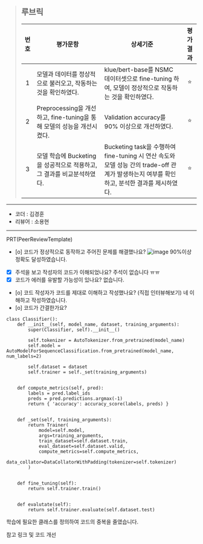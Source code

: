 >## **루브릭**
>
>|번호|평가문항|상세기준|평가결과|
>|:---:|---|---|:---:|
>|1|모델과 데이터를 정상적으로 불러오고, 작동하는 것을 확인하였다.|klue/bert-base를 NSMC 데이터셋으로 fine-tuning 하여, 모델이 정상적으로 작동하는 것을 확인하였다.|⭐|
>|2|Preprocessing을 개선하고, fine-tuning을 통해 모델의 성능을 개선시켰다.|Validation accuracy를 90% 이상으로 개선하였다.|⭐|
>|3|모델 학습에 Bucketing을 성공적으로 적용하고, 그 결과를 비교분석하였다.|Bucketing task을 수행하여 fine-tuning 시 연산 속도와 모델 성능 간의 trade-off 관계가 발생하는지 여부를 확인하고, 분석한 결과를 제시하였다.|⭐|

----------------------------------------------

- 코더 : 김경훈
- 리뷰어 : 소용현

----------------------------------------------

PRT(PeerReviewTemplate)

- [o] 코드가 정상적으로 동작하고 주어진 문제를 해결했나요?
![image](https://github.com/KurtKim/aiffel/assets/100551891/b54f0a6d-a5ca-4065-ad94-23f9ffa9bccb)
90%이상 정확도 달성하였습니다.
- [x] 주석을 보고 작성자의 코드가 이해되었나요?
주석이 없습니다 ㅠㅠ
- [x] 코드가 에러를 유발할 가능성이 있나요?
없습니다.
- [o] 코드 작성자가 코드를 제대로 이해하고 작성했나요? (직접 인터뷰해보기)
네 이해하고 작성하였습니다.
- [o] 코드가 간결한가요?
```
class Classifier():
    def __init__(self, model_name, dataset, training_arguments):
        super(Classifier, self).__init__()
        
        self.tokenizer = AutoTokenizer.from_pretrained(model_name)
        self.model = AutoModelForSequenceClassification.from_pretrained(model_name, num_labels=2)
        
        self.dataset = dataset
        self.trainer = self._set(training_arguments)
    
    
    def compute_metrics(self, pred):
        labels = pred.label_ids
        preds = pred.predictions.argmax(-1)
        return { 'accuracy': accuracy_score(labels, preds) }
    
    
    def _set(self, training_arguments):
        return Trainer(
            model=self.model,           
            args=training_arguments,           
            train_dataset=self.dataset.train,
            eval_dataset=self.dataset.valid,       
            compute_metrics=self.compute_metrics,
            data_collator=DataCollatorWithPadding(tokenizer=self.tokenizer)
        )
    
    
    def fine_tuning(self):
        return self.trainer.train()
        
    
    def evalutate(self):
        return self.trainer.evaluate(self.dataset.test)
```
학습에 필요한 클래스를 정의하여 코드의 중복을 줄였습니다.

참고 링크 및 코드 개선
